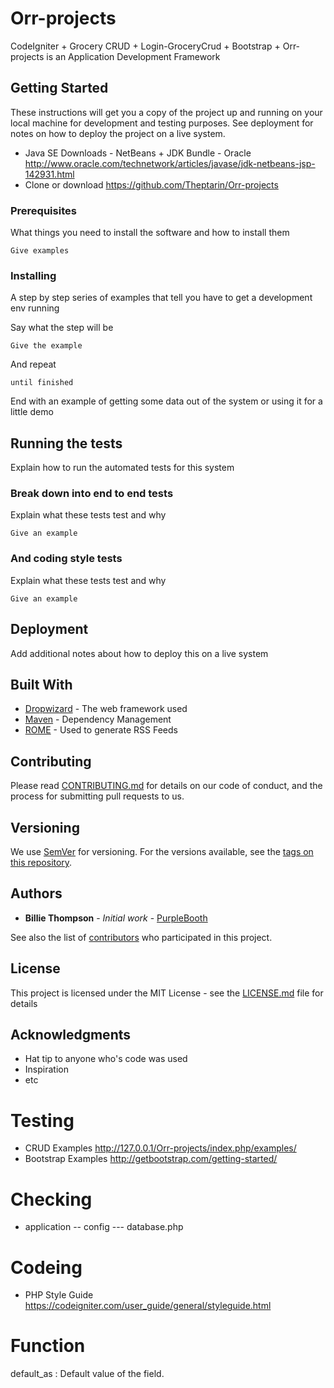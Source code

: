 # Orr-projects

CodeIgniter + Grocery CRUD + Login-GroceryCrud + Bootstrap + Orr-projects is an Application Development Framework﻿ 

## Getting Started

These instructions will get you a copy of the project up and running on your local machine for development and testing purposes. See deployment for notes on how to deploy the project on a live system.

- Java SE Downloads - NetBeans + JDK Bundle - Oracle http://www.oracle.com/technetwork/articles/javase/jdk-netbeans-jsp-142931.html
- Clone or download https://github.com/Theptarin/Orr-projects


### Prerequisites

What things you need to install the software and how to install them

```
Give examples
```

### Installing

A step by step series of examples that tell you have to get a development env running

Say what the step will be

```
Give the example
```

And repeat

```
until finished
```

End with an example of getting some data out of the system or using it for a little demo

## Running the tests

Explain how to run the automated tests for this system

### Break down into end to end tests

Explain what these tests test and why

```
Give an example
```

### And coding style tests

Explain what these tests test and why

```
Give an example
```

## Deployment

Add additional notes about how to deploy this on a live system

## Built With

* [Dropwizard](http://www.dropwizard.io/1.0.2/docs/) - The web framework used
* [Maven](https://maven.apache.org/) - Dependency Management
* [ROME](https://rometools.github.io/rome/) - Used to generate RSS Feeds

## Contributing

Please read [CONTRIBUTING.md](https://gist.github.com/PurpleBooth/b24679402957c63ec426) for details on our code of conduct, and the process for submitting pull requests to us.

## Versioning

We use [SemVer](http://semver.org/) for versioning. For the versions available, see the [tags on this repository](https://github.com/your/project/tags). 

## Authors

* **Billie Thompson** - *Initial work* - [PurpleBooth](https://github.com/PurpleBooth)

See also the list of [contributors](https://github.com/your/project/contributors) who participated in this project.

## License

This project is licensed under the MIT License - see the [LICENSE.md](LICENSE.md) file for details

## Acknowledgments

* Hat tip to anyone who's code was used
* Inspiration
* etc



# Testing
- CRUD Examples http://127.0.0.1/Orr-projects/index.php/examples/
- Bootstrap Examples http://getbootstrap.com/getting-started/
# Checking
- application
-- config
--- database.php
# Codeing
- PHP Style Guide https://codeigniter.com/user_guide/general/styleguide.html
# Function
default_as : Default value of the field.

